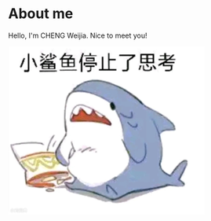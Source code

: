 # About me
Hello, I'm CHENG Weijia. Nice to meet you!


![](https://github.com/polyulabs/starterv2-23048747g/blob/main/t01c36cdfc4e3b00c85.png)

